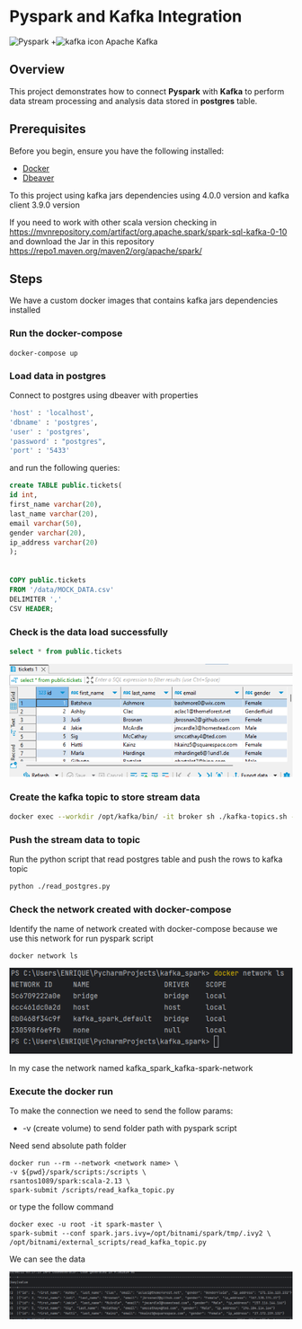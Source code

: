# Pyspark and Kafka Integration

![Pyspark](https://img.icons8.com/color/48/000000/apache-spark.png) +<img src="https://simpleicons.org/icons/apachekafka.svg" alt="kafka icon" width=40 height="40" /> Apache Kafka


## Overview
This project demonstrates how to connect **Pyspark** with **Kafka** to perform data stream processing and analysis data stored in **postgres** table.

## Prerequisites

Before you begin, ensure you have the following installed:
- [Docker](https://www.docker.com/get-started)
- [Dbeaver](https://dbeaver.io/download/)

To this project using kafka jars dependencies using 4.0.0 version and kafka client 3.9.0 version 

If you need to work with other scala version checking in https://mvnrepository.com/artifact/org.apache.spark/spark-sql-kafka-0-10
and download the Jar in this repository https://repo1.maven.org/maven2/org/apache/spark/

## Steps
We have a custom docker images that contains kafka jars dependencies installed

### Run the docker-compose
```console
docker-compose up
```

### Load data in postgres
 
Connect to postgres using dbeaver with properties
``` bash
'host' : 'localhost',
'dbname' : 'postgres',
'user' : 'postgres',
'password' : "postgres",
'port' : '5433'
```
and run the following queries:
```sql
create TABLE public.tickets(
id int,
first_name varchar(20),
last_name varchar(20),
email varchar(50),
gender varchar(20),
ip_address varchar(20)
);


COPY public.tickets
FROM '/data/MOCK_DATA.csv'
DELIMITER ','
CSV HEADER;
```

### Check is the data load successfully 

```sql
select * from public.tickets
```

![postgres_table](images/postgres_table.png)

### Create the kafka topic to store stream data

```sh
docker exec --workdir /opt/kafka/bin/ -it broker sh ./kafka-topics.sh --bootstrap-server localhost:9092 --create --topic topic-1
```

### Push the stream data to topic

Run the python script that read postgres table and push the rows to kafka topic 
```sh
python ./read_postgres.py
```

### Check the network created with docker-compose 
Identify the name of network created with docker-compose because we use this network for run pyspark script
```shell
docker network ls
```

![docker_network](images/docker_network.png)

In my case the network named kafka_spark_kafka-spark-network

### Execute the docker run

To make the connection we need to send the follow params: 
* -v (create volume) to send folder path with pyspark script

Need send absolute path folder

```console
docker run --rm --network <network name> \
-v ${pwd}/spark/scripts:/scripts \
rsantos1089/spark:scala-2.13 \
spark-submit /scripts/read_kafka_topic.py
```

or type the follow command

```console
docker exec -u root -it spark-master \
spark-submit --conf spark.jars.ivy=/opt/bitnami/spark/tmp/.ivy2 \
/opt/bitnami/external_scripts/read_kafka_topic.py
```

We can see the data 

![topic_data](images/topic_data.png)
